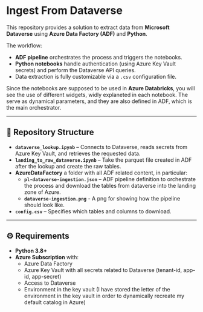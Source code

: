 # Ingest From Dataverse

This repository provides a solution to extract data from **Microsoft Dataverse** using **Azure Data Factory (ADF)** and **Python**.

The workflow:
- **ADF pipeline** orchestrates the process and triggers the notebooks.
- **Python notebooks** handle authentication (using Azure Key Vault secrets) and perform the Dataverse API queries.
- Data extraction is fully customizable via a `.csv` configuration file.

Since the notebooks are supposed to be used in **Azure Databricks**, you will see the use of different widgets, widly explaneted in each notebook. The serve as dynamical parameters, and they are also defined in ADF, which is the main orchestrator.

---

## 📂 Repository Structure

- **`dataverse_lookup.ipynb`** – Connects to Dataverse, reads secrets from Azure Key Vault, and retrieves the requested data.
- **`landing_to_raw_dataverse.ipynb`** – Take the parquet file created in ADF after the lookup and create the raw tables.
- **AzureDataFactory** a folder with all ADF related content, in particular:
  - **`pl-dataverse-ingestion.json`** – ADF pipeline definition to orchestrate the process and download the tables from dataverse into the landing zone of Azure.
  - **`dataverse-ingestion.png`** - A png for showing how the pipeline should look like. 
- **`config.csv`** – Specifies which tables and columns to download.

---

## ⚙️ Requirements

- **Python 3.8+**
- **Azure Subscription** with:
  - Azure Data Factory
  - Azure Key Vault with all secrets related to Dataverse (tenant-id, app-id, app-secret)
  - Access to Dataverse
  - Environment in the key vault (I have stored the letter of the environment in the key vault in order to dynamically recreate my default catalog in Azure)
